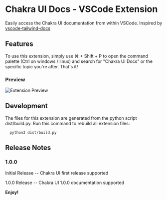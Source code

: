 # Chakra UI Docs - VSCode Extension

Easily access the Chakra UI documentation from within VSCode. Inspired by [vscode-tailwind-docs](https://github.com/austenc/vscode-tailwind-docs)

## Features

To use this extension, simply use ⌘ + Shift + P to open the command palette (Ctrl on windows / linux) and search for "Chakra UI Docs" or the specific topic you're after. That's it!

### Preview
![Extension Preview](./images/preview.gif)

## Development

The files for this extension are generated from the python script dist/build.py. Run this command to rebuild all extension files:
```
  python3 dist/build.py
```

## Release Notes

### 1.0.0

Initial Release -- Chakra UI first release supported

1.0.0 Release -- Chakra UI 1.0.0 documentation supported

**Enjoy!**

